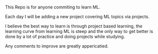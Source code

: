 This Repo is for anyone commiting to learn ML. 


Each day I will be adding a new project covering ML topics via projects.


I believe the best way to learn is through project based learning, the learning curve from learning ML is steep and the only way to get better is done by a lot of practice and doing projects while studying.

Any comments to improve are greatly appericatied. 



